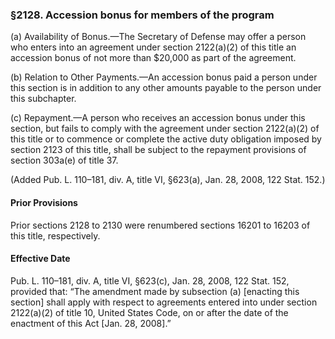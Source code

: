 ### §2128. Accession bonus for members of the program ###

(a) Availability of Bonus.—The Secretary of Defense may offer a person who enters into an agreement under section 2122(a)(2) of this title an accession bonus of not more than $20,000 as part of the agreement.

(b) Relation to Other Payments.—An accession bonus paid a person under this section is in addition to any other amounts payable to the person under this subchapter.

(c) Repayment.—A person who receives an accession bonus under this section, but fails to comply with the agreement under section 2122(a)(2) of this title or to commence or complete the active duty obligation imposed by section 2123 of this title, shall be subject to the repayment provisions of section 303a(e) of title 37.

(Added Pub. L. 110–181, div. A, title VI, §623(a), Jan. 28, 2008, 122 Stat. 152.)

#### Prior Provisions ####

Prior sections 2128 to 2130 were renumbered sections 16201 to 16203 of this title, respectively.

#### Effective Date ####

Pub. L. 110–181, div. A, title VI, §623(c), Jan. 28, 2008, 122 Stat. 152, provided that: “The amendment made by subsection (a) [enacting this section] shall apply with respect to agreements entered into under section 2122(a)(2) of title 10, United States Code, on or after the date of the enactment of this Act [Jan. 28, 2008].”